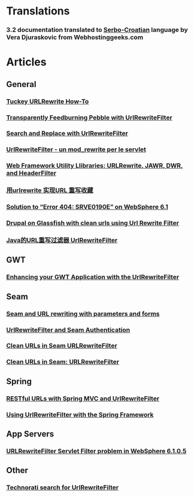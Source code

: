 # Translations #

### 3.2 documentation translated to <a href='http://science.webhostinggeeks.com/url-rewrite-filter'>Serbo-Croatian</a> language by Vera Djuraskovic from Webhostinggeeks.com ###


# Articles #

## General ##

### [Tuckey URLRewrite How-To](http://ipggi.wordpress.com/2011/11/28/tuckey-urlrewrite-how-to/) ###

### [Transparently Feedburning Pebble with UrlRewriteFilter](http://blogs.bytecode.com.au/glen/2007/06/25/1182741843504.html) ###

### [Search and Replace with UrlRewriteFilter](http://sujitpal.blogspot.com/2006/09/search-and-replace-with.html) ###

### [UrlRewriteFilter - un mod\_rewrite per le servlet](http://www.megadix.it/content/urlrewritefilter-un-modrewrite-le-servlet) ###

### [Web Framework Utility Llibraries: URLRewrite, JAWR, DWR, and HeaderFilter](http://www.joshlong.com/jl/entry/web_framework_utility_llibraries_urlrewrite) ###

### [用urlrewrite 实现URL 重写收藏 ](http://blog.csdn.net/hone033/archive/2009/01/05/3716302.aspx) ###

### [Solution to “Error 404: SRVE0190E” on WebSphere 6.1](http://www.frightanic.com/2010/05/10/solution-to-error-404-srve0190e-on-websphere-6-1/) ###

### [Drupal on Glassfish with clean urls using Url Rewrite Filter](http://christianyates.com/blog/glassfish/drupal-glassfish-clean-urls-using-url-rewrite-filter) ###

### [Java的URL重写过滤器 UrlRewriteFilter](http://www.oschina.net/p/urlrewritefilter) ###

## GWT ##

### [Enhancing your GWT Application with the UrlRewriteFilter](http://raibledesigns.com/rd/entry/enhancing_your_gwt_application_with) ###

## Seam ##

### [Seam and URL rewriting with parameters and forms](http://www.jtict.com/blog/seam-form-url-rewriting/) ###

### [UrlRewriteFilter and Seam Authentication](http://seamframework.org/Community/UrlRewriteFilterAndSeamAuthentication) ###

### [Clean URLs in Seam URLRewriteFilter](http://www.dzone.com/links/rss/clean_urls_in_seam_urlrewritefilter.html) ###

### [Clean URLs in Seam: URLRewriteFilter](http://www.warski.org/blog/2008/03/clean-urls-in-seam-urlrewritefilter/) ###

## Spring ##

### [RESTful URLs with Spring MVC and UrlRewriteFilter](http://sziebert.net/posts/restful-urls-with-spring-mvc-and-urlrewritefilter/) ###

### [Using UrlRewriteFilter with the Spring Framework](http://www.carbonfive.com/community/archives/2007/06/using_urlrewrit.html) ###


## App Servers ##

### [URLRewriteFilter Servlet Filter problem in WebSphere 6.1.0.5](http://greatwebguy.com/programming/java/urlrewritefilter-servlet-filter-problem-in-websphere-6105-and-greater/) ###


## Other ##

### [Technorati search for UrlRewriteFilter](http://technorati.com/search/urlrewritefilter) ###
